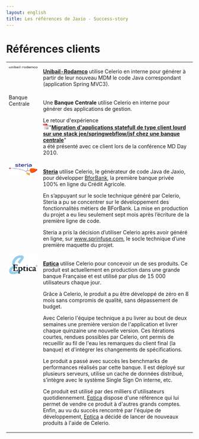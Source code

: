 ```yaml
---
layout: english
title: Les références de Jaxio - Success-story
---
```

# Références clients

<table>
<tr>
<td style="vertical-align: top">
<img src="/images/customers/logo-unibail-rodamco.gif"/></td>
<td>
<p>
<a href="http://www.unibail-rodamco.fr" target="_new"><strong>Unibail-Rodamco</strong></a> utilise Celerio en interne pour générer à partir de leur nouveau MDM le code Java correspondant (application Spring MVC3).   
</p>
</td>
</tr>
<tr>
<td style="vertical-align: top">Banque Centrale</td>
<td>
<p>
Une <strong>Banque Centrale</strong> utilise Celerio en interne pour générer des applications de gestion.
</p>
<p>
Le retour d'expérience<br/> <img src="/images/pdf-icon.png" width="16" height="16"/>"<a href="/documents/jaxio-migration-application-client-serveur.pdf" 
onclick="javascript: pageTracker._trackPageview('/documents/jaxio-migration-application-client-serveur.pdf'); "><strong>Migration d'applications statefull de type client lourd sur une stack jee/springwebflow/jsf chez une banque centrale</strong></a>"
<br/> a été présenté avec ce client lors de la conférence MD Day 2010.
</p>
</td>
</tr>

<tr>
<td style="vertical-align: top">
<img src="/images/customers/logo-steria.gif" />
</td>
<td>
<p>
<a href="http://www.steria.fr" target="_new"><strong>Steria</strong></a> utilise Celerio, le générateur de code Java de Jaxio, pour développer <a href="http://www.bforbank.com">BforBank</a>, 
la première banque privée 100% en ligne du Crédit Agricole.</p>

<p>
En s’appuyant sur le socle technique généré par Celerio, Steria a pu se concentrer sur le développement des fonctionnalités métiers de BForBank. 
La mise en production du projet a eu lieu seulement sept mois après l’écriture de la première ligne de code.
</p>

<p>
Steria a pris la décision d’utiliser Celerio après avoir généré en ligne, sur 
<a href="http://www.springfuse.com">www.sprinfuse.com</a>, le socle  technique d’une première  maquette du projet.
</p>
</td>
</tr>

<tr>
<td style="vertical-align: top">
<img src="/images/customers/logo-eptica.gif"/>
</td>
<td>
<p>
<a href="http://www.eptica.com" target="_new"><strong>Eptica</strong></a> utilise Celerio pour concevoir un de ses produits.
Ce produit est actuellement en production dans une grande banque Française et est utilisé par plus de 15 000 utilisateurs chaque jour.
</p>

<p>
Grâce à Celerio, le produit a pu être développé de zéro en 8 mois sans compromis de qualité, sans dépassement de budget.
</p>

<p>
Avec Celerio l'équipe technique a pu livrer au bout de deux semaines une première version de l'application et livrer chaque quinzaine une nouvelle version. 
Ces itérations courtes, rendues possibles par Celerio, ont permis de recueillir au fil de l'eau les remarques du client final (la banque) et d'intégrer les changements de spécifications.
</p>

<p>
Le produit a passé avec succès les benchmarks de performances réalisés par cette banque. 
Il est déployé sur plusieurs serveurs, utilise un cache de données distribué, s’intègre avec le système  Single Sign On interne, etc.
</p>

<p>
Ce produit est utilisé par des milliers d'utilisateurs quotidiennement. <a href="http://www.eptica.com">Eptica</a> dispose d'une référence qui lui permet de vendre
ce produit à d'autres grands comptes. Enfin, au vu du succès rencontré par l'équipe de développement, 
<a href="http://www.eptica.com">Eptica</a> a décidé de lancer de nouveaux produits à l'aide de Celerio.
</p>
</td>
</tr>
</table>
